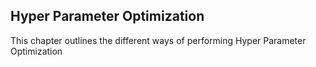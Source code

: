 ## Hyper Parameter Optimization

This chapter outlines the different ways of performing Hyper Parameter Optimization